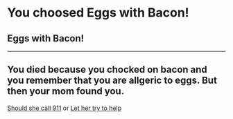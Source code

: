 # You choosed Eggs with Bacon!
## Eggs with Bacon!
---
You died because you chocked on bacon and you remember that you are allgeric to eggs. But then your mom found you.
---

[Should she call 911](cooking-food/should-she-call-911.md)
or
[Let her try to help](cooking-food/try-to-let-her-help-you.md)
